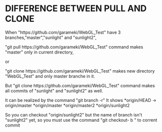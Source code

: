 #  DIFFERENCE BETWEEN PULL AND CLONE

When "https://<span></span>github.com/garameki/WebGL_Test" have 3 branches,"master","sunlight" and "sunlight2",  
  
"git pull https://<span></span>github.com/garameki/WebGL_Test" command makes "master" only in current directory,  

or  
  
"git clone https://<span></span>github.com/garameki/WebGL_Test" makes new directory "WebGL_Test" and only master branche in it.  


But "git clone https://<span></span>github.com/garameki/WebGL_Test" command makes all commits of "sunlight" and "sunlight2" as well.

It can be realized by the command "git branch -r"
It shows
 *origin/HEAD -> origin/master
 *origin/master
 *origin/master2
 *origin/sunlight2

So you can checkout "origin/sunlight2"
but the name of branch isn't "sunlight2" yet,
so you must use the command "git checkout- b <new-branch-name>" to corrent commit

